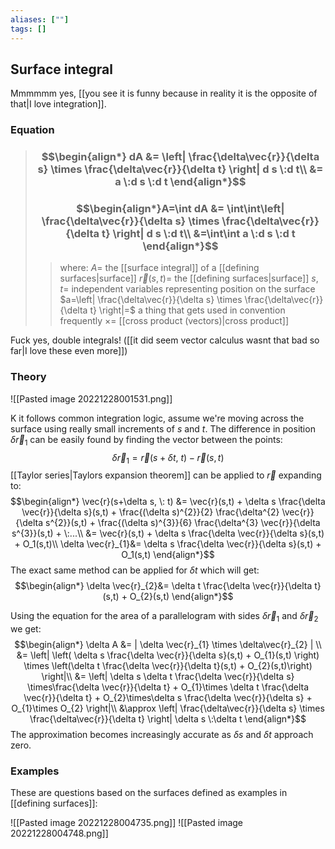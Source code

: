 ```yaml
---
aliases: [""]
tags: []
---
```


## Surface integral

Mmmmmm yes, [[you see it is funny because in reality it is the opposite of that|I love integration]].

### Equation

> ### $$\begin{align*} dA  &= \left| \frac{\delta\vec{r}}{\delta s} \times \frac{\delta\vec{r}}{\delta t} \right| d s \:d t\\ &= a  \:d s \:d t  \end{align*}$$
> ### $$\begin{align*}A=\int dA  &= \int\int\left| \frac{\delta\vec{r}}{\delta s} \times \frac{\delta\vec{r}}{\delta t} \right| d s \:d t\\ &=\int\int a  \:d s \:d t  \end{align*}$$
>> where:
>> $A=$  the [[surface integral]] of a [[defining surfaces|surface]]
>> $\vec{r}(s,t)=$ the [[defining surfaces|surface]]
>> $s,t=$ independent variables representing position on the surface
>> $a=\left| \frac{\delta\vec{r}}{\delta s} \times \frac{\delta\vec{r}}{\delta t} \right|=$ a thing that gets used in convention frequently
>> $\times=$ [[cross product (vectors)|cross product]]

Fuck yes, double integrals! ([[it did seem vector calculus wasnt that bad so far|I love these even more]])

### Theory

![[Pasted image 20221228001531.png]]

K it follows common integration logic, assume we're moving across the surface using really small increments of $s$ and $t$. The difference in position $\delta \vec{r}_{1}$ can be easily found by finding the vector between the points:
$$ \delta \vec{r}_{1} = \vec{r}(s+\delta t, \: t) - \vec{r}(s,t) $$
[[Taylor series|Taylors expansion theorem]] can be applied to $\vec r$ expanding to:
$$\begin{align*}
\vec{r}(s+\delta s, \: t) &= \vec{r}(s,t) + \delta s \frac{\delta \vec{r}}{\delta s}(s,t) + \frac{(\delta s)^{2}}{2} \frac{\delta^{2} \vec{r}}{\delta s^{2}}(s,t) + \frac{(\delta s)^{3}}{6} \frac{\delta^{3} \vec{r}}{\delta s^{3}}(s,t) + \:...\\
&=  \vec{r}(s,t) + \delta s \frac{\delta \vec{r}}{\delta s}(s,t) + O_1(s,t)\\
\delta \vec{r}_{1}&=  \delta s \frac{\delta \vec{r}}{\delta s}(s,t) + O_1(s,t)
\end{align*}$$
The exact same method can be applied for $\delta t$ which will get:
$$\begin{align*}
 \delta \vec{r}_{2}&=  \delta t \frac{\delta \vec{r}}{\delta t}(s,t) + O_{2}(s,t)
\end{align*}$$

Using the equation for the area of a parallelogram with sides $\delta \vec{r}_{1}$ and $\delta \vec{r}_{2}$ we get:
$$\begin{align*}
\delta A &= | \delta \vec{r}_{1} \times \delta\vec{r}_{2} | \\
&= \left| \left( \delta s \frac{\delta \vec{r}}{\delta s}(s,t) + O_{1}(s,t) \right) \times \left(\delta t \frac{\delta \vec{r}}{\delta t}(s,t) + O_{2}(s,t)\right) \right|\\
&= \left|  \delta s \delta t \frac{\delta \vec{r}}{\delta s} \times\frac{\delta \vec{r}}{\delta t}  + O_{1}\times \delta t \frac{\delta \vec{r}}{\delta t}  + O_{2}\times\delta s \frac{\delta \vec{r}}{\delta s} + O_{1}\times O_{2} \right|\\
&\approx  \left| \frac{\delta\vec{r}}{\delta s} \times \frac{\delta\vec{r}}{\delta t} \right|  \delta s \:\delta t
\end{align*}$$
The approximation becomes increasingly accurate as $\delta s$ and $\delta t$ approach zero.

### Examples

These are questions based on the surfaces defined as examples in [[defining surfaces]]:

![[Pasted image 20221228004735.png]]
![[Pasted image 20221228004748.png]]
